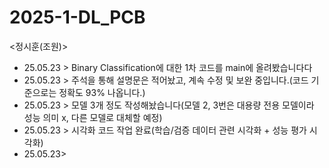 # 2025-1-DL_PCB
<정시훈(조원)>
* 25.05.23 > Binary Classification에 대한 1차 코드를 main에 올려봤습니다다
* 25.05.23 > 주석을 통해 설명문은 적어놨고, 계속 수정 및 보완 중입니다.(코드 기준으로는 정확도 93% 나옵니다.)
* 25.05.23 > 모델 3개 정도 작성해놨습니다(모델 2, 3번은 대용량 전용 모델이라 성능 의미 x, 다른 모델로 대체할 예정)
* 25.05.23 > 시각화 코드 작업 완료(학습/검증 데이터 관련 시각화 + 성능 평가 시각화)
* 25.05.23>
